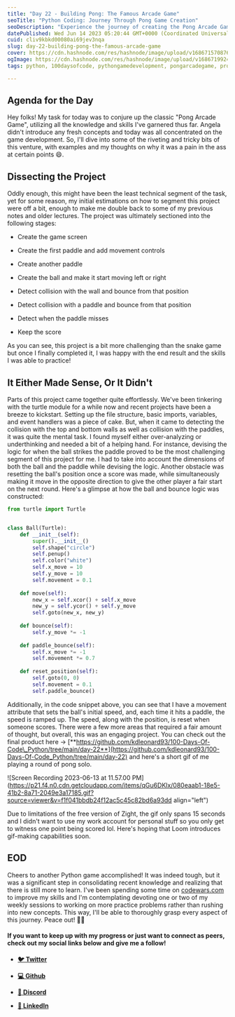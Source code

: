 ```yaml
---
title: "Day 22 - Building Pong: The Famous Arcade Game"
seoTitle: "Python Coding: Journey Through Pong Game Creation"
seoDescription: "Experience the journey of creating the Pong Arcade Game with Python. Learn about the challenges and successes of coding game logic."
datePublished: Wed Jun 14 2023 05:20:44 GMT+0000 (Coordinated Universal Time)
cuid: cliv9kbkd00080ai69jev3nqa
slug: day-22-building-pong-the-famous-arcade-game
cover: https://cdn.hashnode.com/res/hashnode/image/upload/v1686715708767/a808f69d-68fa-4c25-a56a-a05c32323bec.png
ogImage: https://cdn.hashnode.com/res/hashnode/image/upload/v1686719924175/b53254c2-44b2-4638-978b-7f34dae41b85.png
tags: python, 100daysofcode, pythongamedevelopment, pongarcadegame, programmingchallenges

---
```


## **Agenda for the Day**

Hey folks! My task for today was to conjure up the classic "Pong Arcade Game", utilizing all the knowledge and skills I've garnered thus far. Angela didn't introduce any fresh concepts and today was all concentrated on the game development. So, I'll dive into some of the riveting and tricky bits of this venture, with examples and my thoughts on why it was a pain in the ass at certain points 😄.

## **Dissecting the Project**

Oddly enough, this might have been the least technical segment of the task, yet for some reason, my initial estimations on how to segment this project were off a bit, enough to make me double back to some of my previous notes and older lectures. The project was ultimately sectioned into the following stages:

* Create the game screen
    
* Create the first paddle and add movement controls
    
* Create another paddle
    
* Create the ball and make it start moving left or right
    
* Detect collision with the wall and bounce from that position
    
* Detect collision with a paddle and bounce from that position
    
* Detect when the paddle misses
    
* Keep the score
    

As you can see, this project is a bit more challenging than the snake game but once I finally completed it, I was happy with the end result and the skills I was able to practice!

## **It Either Made Sense, Or It Didn't**

Parts of this project came together quite effortlessly. We've been tinkering with the turtle module for a while now and recent projects have been a breeze to kickstart. Setting up the file structure, basic imports, variables, and event handlers was a piece of cake. But, when it came to detecting the collision with the top and bottom walls as well as collision with the paddles, it was quite the mental task. I found myself either over-analyzing or underthinking and needed a bit of a helping hand. For instance, devising the logic for when the ball strikes the paddle proved to be the most challenging segment of this project for me. I had to take into account the dimensions of both the ball and the paddle while devising the logic. Another obstacle was resetting the ball's position once a score was made, while simultaneously making it move in the opposite direction to give the other player a fair start on the next round. Here's a glimpse at how the ball and bounce logic was constructed:

```python
from turtle import Turtle


class Ball(Turtle):
    def __init__(self):
        super().__init__()
        self.shape("circle")
        self.penup()
        self.color("white")
        self.x_move = 10
        self.y_move = 10
        self.movement = 0.1
        
    def move(self):
        new_x = self.xcor() + self.x_move
        new_y = self.ycor() + self.y_move
        self.goto(new_x, new_y)
    
    def bounce(self):
        self.y_move *= -1
        
    def paddle_bounce(self):
        self.x_move *= -1
        self.movement *= 0.7
        
    def reset_position(self):
        self.goto(0, 0)
        self.movement = 0.1
        self.paddle_bounce()
```

Additionally, in the code snippet above, you can see that I have a movement attribute that sets the ball's initial speed, and, each time it hits a paddle, the speed is ramped up. The speed, along with the position, is reset when someone scores. There were a few more areas that required a fair amount of thought, but overall, this was an engaging project. You can check out the final product here -&gt; [**https://github.com/kdleonard93/100-Days-Of-Code\_Python/tree/main/day-22**](https://github.com/kdleonard93/100-Days-Of-Code_Python/tree/main/day-22) and here's a short gif of me playing a round of pong solo.

![Screen Recording 2023-06-13 at 11.57.00 PM](https://p21.f4.n0.cdn.getcloudapp.com/items/qGu6DKlx/080eaab1-18e5-41b2-8a71-2049e3a17185.gif?source=viewer&v=f1f041bbdb24f12ac5c45c82bd6a93dd align="left")

Due to limitations of the free version of Zight, the gif only spans 15 seconds and I didn't want to use my work account for personal stuff so you only get to witness one point being scored lol. Here's hoping that Loom introduces gif-making capabilities soon.

## **EOD**

Cheers to another Python game accomplished! It was indeed tough, but it was a significant step in consolidating recent knowledge and realizing that there is still more to learn. I've been spending some time on [codewars.com](http://codewars.com) to improve my skills and I'm contemplating devoting one or two of my weekly sessions to working on more practice problems rather than rushing into new concepts. This way, I'll be able to thoroughly grasp every aspect of this journey. Peace out! ✌🏾

#### If you want to keep up with my progress or just want to connect as peers, check out my social links below and give me a follow!

* [**🐦 Twitter**](https://twitter.com/RingoMandingo93)
    
* [**💻 Github**](https://github.com/kdleonard93)
    
* [**👾 Discord**](https://discord.com/users/407639833146818570)
    
* [**👔 LinkedIn**](https://www.linkedin.com/in/kyle-leonard93/)